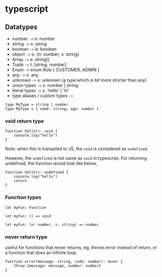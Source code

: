 # typescript

## Datatypes

- number `->` n: number
- string `->` s: string
- boolean `->` b: boolean
- object `->` o: {n: number; s: string}
- Array `->` a: string[]
- Tuple `->` t: [string, number]
- Enum `->` enum Role { CUSTOMER, ADMIN }
- any `->` x: any
- unknown `->` x: unknown (a type which is bit more stricter than any)
- union types `->` x: number | string
- literal types `->` s: 'hello' | 'hi'
- type aliases / custom types `->`

```
type MyType = string | number
type MyType = { name: string; age: number }
```

### void return type

```
function hello(): void {
    console.log("hello")
}
```

Note: when this is transpiled to JS, the `void` is considered as `undefined`.

However, the `undefined` is not same as `void` in typescript. For returning undefined, the function would look like below,

```
function hello(): undefined {
    console.log("hello")
    return
}
```

### Function types

```
let myFun: Function
```

```
let myFun: () => void
```

```
let myFun: (n: number, s: string) => number
```

### never return type

useful for functions that never returns, eg, throws error instead of return, or a function that does an infinite loop.

```
function error(message: string, code: number): never {
    throw {message: message, number: number}
}
```
